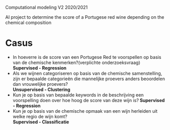 Computational modeling V2 2020/2021

AI project to determine the score of a Portugese red wine depending on the chemical composition

<h1>Casus</h1>
<ul>
    <li>In hoeverre is de score van een Portugese Red te voorspellen op basis van de chemische kenmerken?(verplichte onderzoeksvraag) <b>Supervised - Regression</b></li>
    <li> Als we wijnen categoriseren op basis van de chemische samenstelling, zijn er bepaalde categorieën die mannelijke proevers anders beoordelen dan vrouwelijke proevers?</li><b>Unsupervised - Clustering</b>
    <li> Kun je op basis van bepaalde keywords in de beschrijving een voorspelling doen over hoe hoog de score van deze wijn is?<b> Supervised - Regression</b></li>
    <li> Kun je op basis van de chemische opmaak van een wijn herleiden uit welke regio de wijn komt?</li><b> Supervised - Classificatie</b>
</ul>

